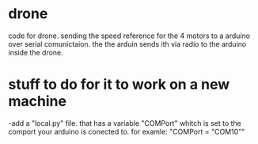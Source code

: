# drone
code for drone. sending the speed reference for the 4 motors to a arduino over serial comunictaion. the the arduin sends ith via radio to the arduino inside the drone.

# stuff to do for it to work on a new machine
-add a "local.py" file. that has a variable "COMPort" whitch is set to the  comport your arduino is conected to. for examle: "COMPort = "COM10""